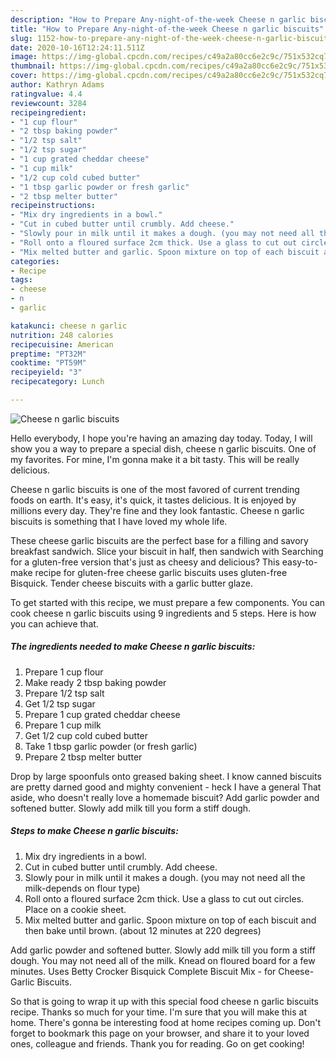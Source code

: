 ```yaml
---
description: "How to Prepare Any-night-of-the-week Cheese n garlic biscuits"
title: "How to Prepare Any-night-of-the-week Cheese n garlic biscuits"
slug: 1152-how-to-prepare-any-night-of-the-week-cheese-n-garlic-biscuits
date: 2020-10-16T12:24:11.511Z
image: https://img-global.cpcdn.com/recipes/c49a2a80cc6e2c9c/751x532cq70/cheese-n-garlic-biscuits-recipe-main-photo.jpg
thumbnail: https://img-global.cpcdn.com/recipes/c49a2a80cc6e2c9c/751x532cq70/cheese-n-garlic-biscuits-recipe-main-photo.jpg
cover: https://img-global.cpcdn.com/recipes/c49a2a80cc6e2c9c/751x532cq70/cheese-n-garlic-biscuits-recipe-main-photo.jpg
author: Kathryn Adams
ratingvalue: 4.4
reviewcount: 3284
recipeingredient:
- "1 cup flour"
- "2 tbsp baking powder"
- "1/2 tsp salt"
- "1/2 tsp sugar"
- "1 cup grated cheddar cheese"
- "1 cup milk"
- "1/2 cup cold cubed butter"
- "1 tbsp garlic powder or fresh garlic"
- "2 tbsp melter butter"
recipeinstructions:
- "Mix dry ingredients in a bowl."
- "Cut in cubed butter until crumbly. Add cheese."
- "Slowly pour in milk until it makes a dough. (you may not need all the milk-depends on flour type)"
- "Roll onto a floured surface 2cm thick. Use a glass to cut out circles. Place on a cookie sheet."
- "Mix melted butter and garlic. Spoon mixture on top of each biscuit and then bake until brown. (about 12 minutes at 220 degrees)"
categories:
- Recipe
tags:
- cheese
- n
- garlic

katakunci: cheese n garlic 
nutrition: 248 calories
recipecuisine: American
preptime: "PT32M"
cooktime: "PT59M"
recipeyield: "3"
recipecategory: Lunch

---
```



![Cheese n garlic biscuits](https://img-global.cpcdn.com/recipes/c49a2a80cc6e2c9c/751x532cq70/cheese-n-garlic-biscuits-recipe-main-photo.jpg)

Hello everybody, I hope you're having an amazing day today. Today, I will show you a way to prepare a special dish, cheese n garlic biscuits. One of my favorites. For mine, I'm gonna make it a bit tasty. This will be really delicious.

Cheese n garlic biscuits is one of the most favored of current trending foods on earth. It's easy, it's quick, it tastes delicious. It is enjoyed by millions every day. They're fine and they look fantastic. Cheese n garlic biscuits is something that I have loved my whole life.

These cheese garlic biscuits are the perfect base for a filling and savory breakfast sandwich. Slice your biscuit in half, then sandwich with Searching for a gluten-free version that&#39;s just as cheesy and delicious? This easy-to-make recipe for gluten-free cheese garlic biscuits uses gluten-free Bisquick. Tender cheese biscuits with a garlic butter glaze.


To get started with this recipe, we must prepare a few components. You can cook cheese n garlic biscuits using 9 ingredients and 5 steps. Here is how you can achieve that.

<!--inarticleads1-->

##### The ingredients needed to make Cheese n garlic biscuits:

1. Prepare 1 cup flour
1. Make ready 2 tbsp baking powder
1. Prepare 1/2 tsp salt
1. Get 1/2 tsp sugar
1. Prepare 1 cup grated cheddar cheese
1. Prepare 1 cup milk
1. Get 1/2 cup cold cubed butter
1. Take 1 tbsp garlic powder (or fresh garlic)
1. Prepare 2 tbsp melter butter


Drop by large spoonfuls onto greased baking sheet. I know canned biscuits are pretty darned good and mighty convenient - heck I have a general That aside, who doesn&#39;t really love a homemade biscuit? Add garlic powder and softened butter. Slowly add milk till you form a stiff dough. 

<!--inarticleads2-->

##### Steps to make Cheese n garlic biscuits:

1. Mix dry ingredients in a bowl.
1. Cut in cubed butter until crumbly. Add cheese.
1. Slowly pour in milk until it makes a dough. (you may not need all the milk-depends on flour type)
1. Roll onto a floured surface 2cm thick. Use a glass to cut out circles. Place on a cookie sheet.
1. Mix melted butter and garlic. Spoon mixture on top of each biscuit and then bake until brown. (about 12 minutes at 220 degrees)


Add garlic powder and softened butter. Slowly add milk till you form a stiff dough. You may not need all of the milk. Knead on floured board for a few minutes. Uses Betty Crocker Bisquick Complete Biscuit Mix - for Cheese-Garlic Biscuits. 

So that is going to wrap it up with this special food cheese n garlic biscuits recipe. Thanks so much for your time. I'm sure that you will make this at home. There's gonna be interesting food at home recipes coming up. Don't forget to bookmark this page on your browser, and share it to your loved ones, colleague and friends. Thank you for reading. Go on get cooking!
